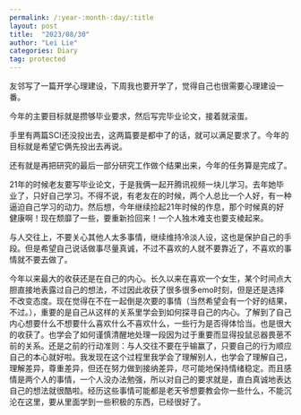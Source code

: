 ```yaml
---
permalink: /:year-:month-:day/:title
layout: post
title:  "2023/08/30"
author: "Lei Lie"
categories: Diary
tag: protected
---
```


友邻写了一篇开学心理建设，下周我也要开学了，觉得自己也很需要心理建设一番。

今年的主要目标就是攒够毕业要求，然后写完毕业论文，接着就滚蛋。

手里有两篇SCI还没投出去，这两篇要是都中了的话，就可以满足要求了。今年的目标就是希望它俩先投出去再说。

还有就是再把研究的最后一部分研究工作做个结果出来，今年的任务算是完成了。

21年的时候老友要写毕业论文，于是我俩一起开腾讯视频一块儿学习。去年她毕业了，只好自己学习。不得不说，有老友在的时候，两个人总比一个人好，有一种逼迫自己学习的动力。然后想，今年继续捡起21年时候的作息，那个时候真的好健康啊！现在颓靡了一些，要重新捡回来！一个人独木难支也要支棱起来。

与人交往上，不要关心其他人太多事情，继续维持冷淡人设，这也是保护自己的手段。但是希望自己说话做事尽量真诚，不过不喜欢的人就不要靠近了，不喜欢的事情就不要去做了。

今年以来最大的收获还是在自己的内心。长久以来在喜欢一个女生，某个时间点大胆直接地表露过自己的想法，不过因此收获了很多很多emo时刻，但是还是选择不改变态度。现在觉得在不在一起倒是次要的事情（当然希望会有一个好的结果，不过。），重要的是自己从这样的关系里学会到如何探寻自己的内心。了解到了自己内心想要什么不想要什么喜欢什么不喜欢什么，一些行为是否得体恰当。也是很大的收获了。也学会了如何谨慎清醒地处理一段因为过于重要而显得投鼠忌器畏葸不前的关系。还是之前的行动准则：与人交往不要在乎输赢了，只要自己的行为顺应自己的本心就好啦。我发现在这个过程里我学会了理解别人，也学会了理解自己，理解差异，尊重差异，但还在努力做到接纳差异，尽可能地保持情绪稳定。而且感情是两个人的事情，一个人没办法勉强，所以对自己的要求就是，直白真诚地表达自己的想法就很酷啦。经历这些事情可能都是老天爷想要教会你一些什么，不能沉沦在这里，要从里面学到一些积极的东西，已经很好了。